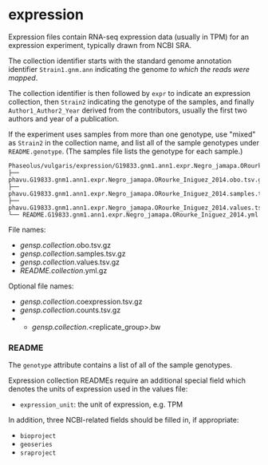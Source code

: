 # expression

Expression files contain RNA-seq expression data (usually in TPM) for an expression experiment, typically drawn from NCBI SRA.

The collection identifier starts with the standard genome annotation identifier `Strain1.gnm.ann` indicating the genome _to which the reads were mapped_.

The collection identifier is then followed by `expr` to indicate an expression collection,
then `Strain2` indicating the genotype of the samples, and finally `Author1_Author2_Year` derived from the contributors,
usually the first two authors and year of a publication.

If the experiment uses samples from more than one genotype, use "mixed" as `Strain2` in the collection name,
and list all of the sample genotypes under `README.genotype`. (The samples file lists the genotype for each sample.)

```
Phaseolus/vulgaris/expression/G19833.gnm1.ann1.expr.Negro_jamapa.ORourke_Iniguez_2014/
├── phavu.G19833.gnm1.ann1.expr.Negro_jamapa.ORourke_Iniguez_2014.obo.tsv.gz
├── phavu.G19833.gnm1.ann1.expr.Negro_jamapa.ORourke_Iniguez_2014.samples.tsv.gz
├── phavu.G19833.gnm1.ann1.expr.Negro_jamapa.ORourke_Iniguez_2014.values.tsv.gz
└── README.G19833.gnm1.ann1.expr.Negro_jamapa.ORourke_Iniguez_2014.yml
```

File names:
- _gensp.collection_.obo.tsv.gz
- _gensp.collection_.samples.tsv.gz
- _gensp.collection_.values.tsv.gz
- _README.collection_.yml.gz

Optional file names:
- _gensp.collection_.coexpression.tsv.gz
- _gensp.collection_.counts.tsv.gz
- - _gensp.collection_.<replicate_group>.bw

### README
The `genotype` attribute contains a list of all of the sample genotypes.

Expression collection READMEs require an additional special field which denotes the units of expression used in the values file:
- `expression_unit`: the unit of expression, e.g. TPM

In addition, three NCBI-related fields should be filled in, if appropriate:
- `bioproject`
- `geoseries`
- `sraproject`

